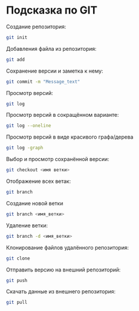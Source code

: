 # Подсказка по GIT

Создание репозитория:
```sh
git init
```
Добавления файла из репозитория:
```sh
git add
```
Сохранение версии и заметка к нему:
```sh
git commit -m "Message_text"
```
Просмотр версий:
```sh
git log
```
Просмотр версий в сокращённом варианте:
```sh
git log --oneline
```
Просмотр версий в виде красивого графа/дерева
```sh
git log -graph
```
Выбор и просмотр сохранённой версии:
```sh
git checkout <имя ветки>
```

Отображение всех ветак:
```sh
git branch
```
Создание новой ветки
```sh
git branch <имя_ветки>
```

Удаление ветки:
```sh
git branch -d <имя_ветки>
```

Клонирование файлов удалённого репозитория:
```sh
git clone
```

Отправить версию на внешний репозиторий:
```sh
git push
```

Скачать данные из внешнего репозитория:
```sh
git pull
```
